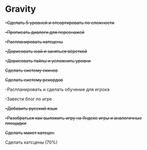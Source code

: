 # Gravity

~~-Сделать 5 уровней и отсортировать по сложности~~

~~-Прописать диалоги для персонажей~~

~~-Распланировать катсцены~~

~~-Дорисовать юай и заняться вёрсткой~~

~~-Дорисовать тайлы и усложнить уровни~~

~~Сделать систему скинов~~

~~Сделать систему рекордов~~

-Распланировать и сделать обучение для игрока

-Завести блог по игре

~~-Добавить русский язык~~

~~-Разобраться как выложить игру на Яндекс игры и аналогичные площадки~~

~~Сделать макет катсцен~~

Сделать катсцены (70%) 
